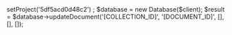<?php

use Appwrite\Client;
use Appwrite\Services\Database;

$client = new Client();

$client
    ->setProject('5df5acd0d48c2')
;

$database = new Database($client);

$result = $database->updateDocument('[COLLECTION_ID]', '[DOCUMENT_ID]', [], [], []);